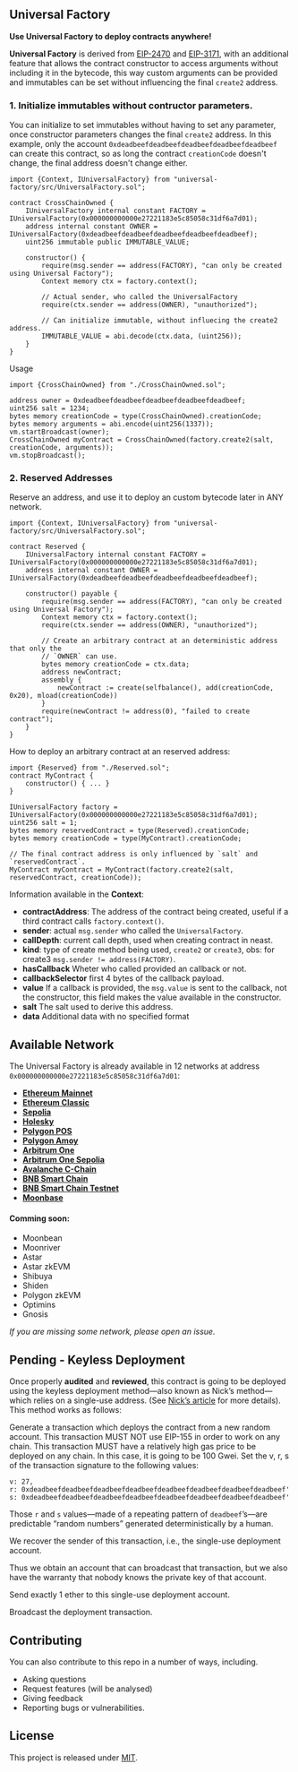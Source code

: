 ## Universal Factory

**Use Universal Factory to deploy contracts anywhere!**

**Universal Factory** is derived from [EIP-2470](https://eips.ethereum.org/EIPS/eip-2470) and [EIP-3171](https://github.com/ethereum/EIPs/pull/3171), with an additional feature that allows the contract constructor to access arguments without including it in the bytecode, this way custom arguments can be provided and immutables can be set without influencing the final `create2` address.

### 1. Initialize immutables without contructor parameters.

You can initialize  to set immutables without having to set any parameter, once constructor parameters changes the final `create2` address.
In this example, only the account `0xdeadbeefdeadbeefdeadbeefdeadbeefdeadbeef` can create this contract, so as long the contract `creationCode` doesn't change, the final address doesn't change either.
```solidity
import {Context, IUniversalFactory} from "universal-factory/src/UniversalFactory.sol";

contract CrossChainOwned {
    IUniversalFactory internal constant FACTORY = IUniversalFactory(0x000000000000e27221183e5c85058c31df6a7d01);
    address internal constant OWNER = IUniversalFactory(0xdeadbeefdeadbeefdeadbeefdeadbeefdeadbeef);
    uint256 immutable public IMMUTABLE_VALUE;

    constructor() {
        require(msg.sender == address(FACTORY), "can only be created using Universal Factory");
        Context memory ctx = factory.context();

        // Actual sender, who called the UniversalFactory
        require(ctx.sender == address(OWNER), "unauthorized");

        // Can initialize immutable, without influecing the create2 address.
        IMMUTABLE_VALUE = abi.decode(ctx.data, (uint256));
    }
}
```

Usage
```solidity
import {CrossChainOwned} from "./CrossChainOwned.sol";

address owner = 0xdeadbeefdeadbeefdeadbeefdeadbeefdeadbeef;
uint256 salt = 1234;
bytes memory creationCode = type(CrossChainOwned).creationCode;
bytes memory arguments = abi.encode(uint256(1337));
vm.startBroadcast(owner);
CrossChainOwned myContract = CrossChainOwned(factory.create2(salt, creationCode, arguments));
vm.stopBroadcast();
```

### 2. Reserved Addresses
Reserve an address, and use it to deploy an custom bytecode later in ANY network.
```solidity
import {Context, IUniversalFactory} from "universal-factory/src/UniversalFactory.sol";

contract Reserved {
    IUniversalFactory internal constant FACTORY = IUniversalFactory(0x000000000000e27221183e5c85058c31df6a7d01);
    address internal constant OWNER = IUniversalFactory(0xdeadbeefdeadbeefdeadbeefdeadbeefdeadbeef);

    constructor() payable {
        require(msg.sender == address(FACTORY), "can only be created using Universal Factory");
        Context memory ctx = factory.context();
        require(ctx.sender == address(OWNER), "unauthorized");

        // Create an arbitrary contract at an deterministic address that only the
        // `OWNER` can use.
        bytes memory creationCode = ctx.data;
        address newContract;
        assembly {
            newContract := create(selfbalance(), add(creationCode, 0x20), mload(creationCode))
        }
        require(newContract != address(0), "failed to create contract");
    }
}
```

How to deploy an arbitrary contract at an reserved address:
```solidity
import {Reserved} from "./Reserved.sol";
contract MyContract {
    constructor() { ... }
}

IUniversalFactory factory = IUniversalFactory(0x000000000000e27221183e5c85058c31df6a7d01);
uint256 salt = 1;
bytes memory reservedContract = type(Reserved).creationCode;
bytes memory creationCode = type(MyContract).creationCode;

// The final contract address is only influenced by `salt` and `reservedContract`.
MyContract myContract = MyContract(factory.create2(salt, reservedContract, creationCode));
```

Information available in the **Context**:
-   **contractAddress**: The address of the contract being created, useful if a third contract calls `factory.context()`.
-   **sender**: actual `msg.sender` who called the `UniversalFactory`.
-   **callDepth**: current call depth, used when creating contract in neast.
-   **kind**: type of create method being used, `create2` or `create3`, obs: for create3 `msg.sender != address(FACTORY)`.
-   **hasCallback** Wheter who called provided an callback or not.
-   **callbackSelector** first 4 bytes of the callback payload.
-   **value** If a callback is provided, the `msg.value` is sent to the callback, not the constructor, this field makes the value available in the constructor.
-   **salt** The salt used to derive this address.
-   **data** Additional data with no specified format

## Available Network
The Universal Factory is already available in 12 networks at address `0x000000000000e27221183e5c85058c31df6a7d01`:
-  [**Ethereum Mainnet**](https://etherscan.io/address/0x000000000000e27221183e5c85058c31df6a7d01)
-  [**Ethereum Classic**](https://etc.tokenview.io/en/address/0x000000000000e27221183e5c85058c31df6a7d01)
-  [**Sepolia**](https://sepolia.etherscan.io/address/0x000000000000e27221183e5c85058c31df6a7d01)
-  [**Holesky**](https://holesky.etherscan.io/address/0x000000000000e27221183e5c85058c31df6a7d01)
-  [**Polygon POS**](https://polygonscan.com/address/0x000000000000e27221183e5c85058c31df6a7d01)
-  [**Polygon Amoy**](https://amoy.polygonscan.com/address/0x000000000000e27221183e5c85058c31df6a7d01)
-  [**Arbitrum One**](https://arbiscan.io/address/0x000000000000e27221183e5c85058c31df6a7d01)
-  [**Arbitrum One Sepolia**](https://sepolia.arbiscan.io/address/0x000000000000e27221183e5c85058c31df6a7d01)
-  [**Avalanche C-Chain**](https://subnets.avax.network/c-chain/address/0x000000000000e27221183e5c85058c31df6a7d01)
-  [**BNB Smart Chain**](https://bscscan.com/address/0x000000000000e27221183e5c85058c31df6a7d01)
-  [**BNB Smart Chain Testnet**](https://testnet.bscscan.com/address/0x000000000000e27221183e5c85058c31df6a7d01)
-  [**Moonbase**](https://moonbase.moonscan.io/address/0x000000000000e27221183e5c85058c31df6a7d01)

#### Comming soon:
- Moonbean
- Moonriver
- Astar
- Astar zkEVM
- Shibuya
- Shiden
- Polygon zkEVM
- Optimins
- Gnosis

_If you are missing some network, please open an issue._

## Pending - Keyless Deployment
Once properly **audited** and **reviewed**, this contract is going to be deployed using the keyless deployment method—also known as Nick’s method—which relies on a single-use address. (See [Nick’s article](https://weka.medium.com/how-to-send-ether-to-11-440-people-187e332566b7) for more details). This method works as follows:

Generate a transaction which deploys the contract from a new random account.
This transaction MUST NOT use EIP-155 in order to work on any chain.
This transaction MUST have a relatively high gas price to be deployed on any chain. In this case, it is going to be 100 Gwei.
Set the v, r, s of the transaction signature to the following values:
```
v: 27,
r: 0xdeadbeefdeadbeefdeadbeefdeadbeefdeadbeefdeadbeefdeadbeefdeadbeef'
s: 0xdeadbeefdeadbeefdeadbeefdeadbeefdeadbeefdeadbeefdeadbeefdeadbeef'
```
Those `r` and `s` values—made of a repeating pattern of `deadbeef`’s—are predictable “random numbers” generated deterministically by a human.

We recover the sender of this transaction, i.e., the single-use deployment account.

Thus we obtain an account that can broadcast that transaction, but we also have the warranty that nobody knows the private key of that account.

Send exactly 1 ether to this single-use deployment account.

Broadcast the deployment transaction.

## Contributing

You can also contribute to this repo in a number of ways, including.

- Asking questions
- Request features (will be analysed)
- Giving feedback
- Reporting bugs or vulnerabilities.

## License

This project is released under [MIT](LICENSE).